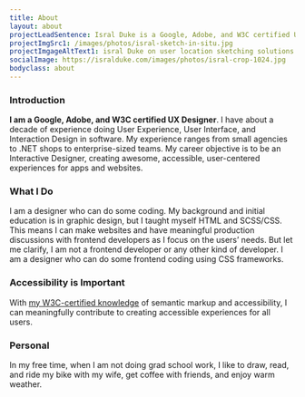 ```yaml
---
title: About
layout: about
projectLeadSentence: Isral Duke is a Google, Adobe, and W3C certified UX Designer. He has a decade of experience doing User Experience, User Interface, and Interaction Design in software.
projectImgSrc1: /images/photos/isral-sketch-in-situ.jpg
projectImgageAltText1: isral Duke on user location sketching solutions. Several ink pens surround him. He has his sketchbook in his hands and his laptop, open, on his lap.
socialImage: https://isralduke.com/images/photos/isral-crop-1024.jpg
bodyclass: about
---
```


### Introduction

**I am a Google, Adobe, and W3C certified UX Designer**. I have about a decade of experience doing User Experience, User Interface, and Interaction Design in software. My experience ranges from small agencies to .NET shops to enterprise-sized teams. My career objective is to be an Interactive Designer, creating awesome, accessible, user-centered experiences for apps and websites.

### What I Do

I am a designer who can do some coding. My background and initial education is in graphic design, but I taught myself HTML and SCSS/CSS. This means I can make websites and have meaningful production discussions with frontend developers as I focus on the users’ needs. But let me clarify, I am not a frontend developer or any other kind of developer. I am a designer who can do some frontend coding using CSS frameworks.

### Accessibility is Important

With <a href="https://courses.edx.org/certificates/42dc6997e0c4460f885d0763411dee0c" target="_blank">my W3C-certified knowledge</a> of semantic markup and accessibility, I can meaningfully contribute to creating accessible experiences for all users.

### Personal

In my free time, when I am not doing grad school work, I like to draw, read, and ride my bike with my wife, get coffee with friends, and enjoy warm weather.
